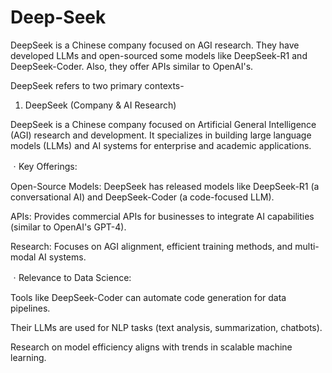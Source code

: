 # Deep-Seek

DeepSeek is a Chinese company focused on AGI research. They have developed LLMs and open-sourced some models like DeepSeek-R1 and DeepSeek-Coder. Also, they offer APIs similar to OpenAI's.

DeepSeek refers to two primary contexts-

1. DeepSeek (Company & AI Research)
   
DeepSeek is a Chinese company focused on Artificial General Intelligence (AGI) research and development. It specializes in building large language models (LLMs) and AI systems for enterprise and academic applications.

ㆍKey Offerings:

   Open-Source Models: DeepSeek has released models like DeepSeek-R1 (a conversational AI) and DeepSeek-Coder (a code-focused LLM).

   APIs: Provides commercial APIs for businesses to integrate AI capabilities (similar to OpenAI's GPT-4).

   Research: Focuses on AGI alignment, efficient training methods, and multi-modal AI systems.

ㆍRelevance to Data Science:

  Tools like DeepSeek-Coder can automate code generation for data pipelines.

  Their LLMs are used for NLP tasks (text analysis, summarization, chatbots).

  Research on model efficiency aligns with trends in scalable machine learning.

